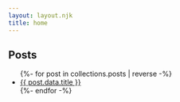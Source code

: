 ```yaml
---
layout: layout.njk
title: home
---
```


## Posts

<ul>
{%- for post in collections.posts | reverse -%}
    <li>
        <a href="{{ post.url }}">
            {{ post.data.title }}
        </a>
    </li>
{%- endfor -%}
</ul>
